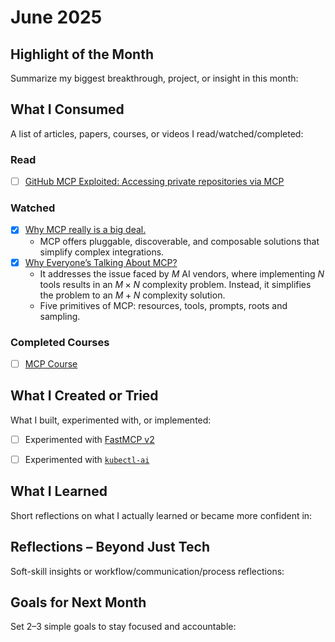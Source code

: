 # June 2025

## Highlight of the Month
Summarize my biggest breakthrough, project, or insight in this month:

> 


## What I Consumed
A list of articles, papers, courses, or videos I read/watched/completed:

### Read

- [ ] [GitHub MCP Exploited: Accessing private repositories via MCP](https://invariantlabs.ai/blog/mcp-github-vulnerability)


### Watched

- [x] [Why MCP really is a big deal.](https://www.youtube.com/watch?v=FLpS7OfD5-s)
    - MCP offers pluggable, discoverable, and composable solutions that simplify complex integrations.
- [x] [Why Everyone’s Talking About MCP?](https://www.youtube.com/watch?v=_d0duu3dED4)
    - It addresses the issue faced by $M$ AI vendors, where implementing $N$ tools results in an $M \times N$ complexity problem. Instead, it simplifies the problem to an $M+N$ complexity solution.
    - Five primitives of MCP: resources, tools, prompts, roots and sampling.

### Completed Courses

- [ ] [MCP Course](https://huggingface.co/learn/mcp-course/en/unit0/introduction)


## What I Created or Tried
What I built, experimented with, or implemented:

- [ ] Experimented with [FastMCP v2](https://github.com/jlowin/fastmcp)
- [ ] Experimented with [`kubectl-ai`](https://github.com/GoogleCloudPlatform/kubectl-ai)


## What I Learned
Short reflections on what I actually learned or became more confident in:




## Reflections – Beyond Just Tech
Soft-skill insights or workflow/communication/process reflections:




## Goals for Next Month
Set 2–3 simple goals to stay focused and accountable:


